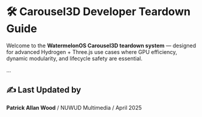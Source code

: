 # 🛠 Carousel3D Developer Teardown Guide

Welcome to the **WatermelonOS Carousel3D teardown system** — designed for advanced Hydrogen + Three.js use cases where GPU efficiency, dynamic modularity, and lifecycle safety are essential.

...

## ✍️ Last Updated by
**Patrick Allan Wood** / NUWUD Multimedia / April 2025

